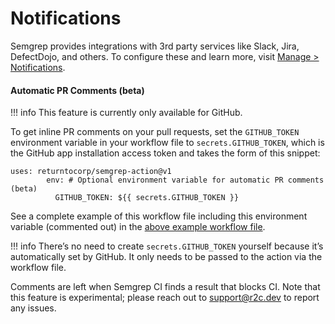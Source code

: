 # Notifications

Semgrep provides integrations with 3rd party services like Slack, Jira, DefectDojo, and others. To configure these and learn more, visit [Manage > Notifications](https://semgrep.dev/manage/notifications).


#### Automatic PR Comments (beta)

!!! info
    This feature is currently only available for GitHub.

To get inline PR comments on your pull requests, set the `GITHUB_TOKEN` environment variable in your workflow file to `secrets.GITHUB_TOKEN`, which is the GitHub app installation access token and takes the form of this snippet:

```
uses: returntocorp/semgrep-action@v1
        env: # Optional environment variable for automatic PR comments (beta)
          GITHUB_TOKEN: ${{ secrets.GITHUB_TOKEN }}
```

See a complete example of this workflow file including this environment variable (commented out) in the [above example workflow file](#github-actions).

!!! info
    There’s no need to create `secrets.GITHUB_TOKEN` yourself because it’s automatically set by GitHub. It only needs to be passed to the action via the workflow file.

Comments are left when Semgrep CI finds a result that blocks CI.
Note that this feature is experimental; please reach out to [support@r2c.dev](mailto:support@r2c.dev) to report any issues.
<br /><br />